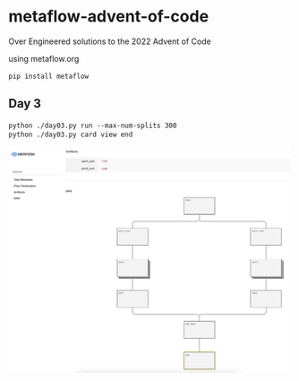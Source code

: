 # metaflow-advent-of-code

Over Engineered solutions to the 2022 Advent of Code

using metaflow.org

```
pip install metaflow
```

## Day 3

```
python ./day03.py run --max-num-splits 300
python ./day03.py card view end 
```

![Metaflow Cards](images/038559dd8bad1398e7e4e1440655e5a0c00252109010b795f20215fc1f410865.png)  
